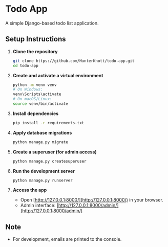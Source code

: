 # Todo App

A simple Django-based todo list application.

## Setup Instructions

1. **Clone the repository**
   ```bash
   git clone https://github.com/HunterKnott/todo-app.git
   cd todo-app
   ```

2. **Create and activate a virtual environment**
   ```bash
   python -m venv venv
   # On Windows:
   venv\Scripts\activate
   # On macOS/Linux:
   source venv/bin/activate
   ```

3. **Install dependencies**
   ```bash
   pip install -r requirements.txt
   ```

4. **Apply database migrations**
   ```bash
   python manage.py migrate
   ```

5. **Create a superuser (for admin access)**
   ```bash
   python manage.py createsuperuser
   ```

6. **Run the development server**
   ```bash
   python manage.py runserver
   ```

7. **Access the app**
   - Open [http://127.0.0.1:8000/](http://127.0.0.1:8000/) in your browser.
   - Admin interface: [http://127.0.0.1:8000/admin/](http://127.0.0.1:8000/admin/)

## Note

- For development, emails are printed to the console.
